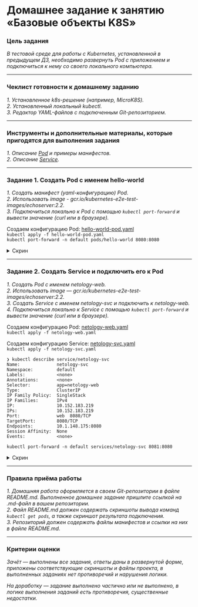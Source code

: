 # Домашнее задание к занятию «Базовые объекты K8S»

### Цель задания

_В тестовой среде для работы с Kubernetes, установленной в предыдущем ДЗ, необходимо развернуть Pod с приложением и подключиться к нему со своего локального компьютера._  

------

### Чеклист готовности к домашнему заданию

_1. Установленное k8s-решение (например, MicroK8S)._  
_2. Установленный локальный kubectl._  
_3. Редактор YAML-файлов с подключенным Git-репозиторием._  

------

### Инструменты и дополнительные материалы, которые пригодятся для выполнения задания

_1. Описание [Pod](https://kubernetes.io/docs/concepts/workloads/pods/) и примеры манифестов._  
_2. Описание [Service](https://kubernetes.io/docs/concepts/services-networking/service/)._  

------

### Задание 1. Создать Pod с именем hello-world

_1. Создать манифест (yaml-конфигурацию) Pod._  
_2. Использовать image - gcr.io/kubernetes-e2e-test-images/echoserver:2.2._  
_3. Подключиться локально к Pod с помощью `kubectl port-forward` и вывести значение (curl или в браузере)._  

Создаем конфигурацию Pod: [hello-world-pod.yaml](./hello-world-pod.yaml)  
`kubectl apply -f hello-world-pod.yaml`  
`kubectl port-forward -n default pods/hello-world 8080:8080`  

<details>
<summary>Скрин</summary>

<image src='./images/screenshot_1.png'>

</details>
  
------

### Задание 2. Создать Service и подключить его к Pod

_1. Создать Pod с именем netology-web._  
_2. Использовать image — gcr.io/kubernetes-e2e-test-images/echoserver:2.2._  
_3. Создать Service с именем netology-svc и подключить к netology-web._  
_4. Подключиться локально к Service с помощью `kubectl port-forward` и вывести значение (curl или в браузере)._  
  
Создаем конфигурацию Pod: [netology-web.yaml](./netology-web.yaml)  
`kubectl apply -f netology-web.yaml`  
  
Создаем конфигурацию Service: [netology-svc.yaml](./netology-svc.yaml)  
`kubectl apply -f netology-svc.yaml`  
```
❯ kubectl describe service/netology-svc
Name:              netology-svc
Namespace:         default
Labels:            <none>
Annotations:       <none>
Selector:          app=netology-web
Type:              ClusterIP
IP Family Policy:  SingleStack
IP Families:       IPv4
IP:                10.152.183.219
IPs:               10.152.183.219
Port:              web  8080/TCP
TargetPort:        8080/TCP
Endpoints:         10.1.148.175:8080
Session Affinity:  None
Events:            <none>
```
  
`kubectl port-forward -n default services/netology-svc 8081:8080`

<details>
<summary>Скрин</summary>

<image src='./images/screenshot_2.png'>

</details>


------

### Правила приёма работы

_1. Домашняя работа оформляется в своем Git-репозитории в файле README.md. Выполненное домашнее задание пришлите ссылкой на .md-файл в вашем репозитории._  
_2. Файл README.md должен содержать скриншоты вывода команд `kubectl get pods`, а также скриншот результата подключения._  
_3. Репозиторий должен содержать файлы манифестов и ссылки на них в файле README.md._  

------

### Критерии оценки
_Зачёт — выполнены все задания, ответы даны в развернутой форме, приложены соответствующие скриншоты и файлы проекта, в выполненных заданиях нет противоречий и нарушения логики._  

_На доработку — задание выполнено частично или не выполнено, в логике выполнения заданий есть противоречия, существенные недостатки._  
